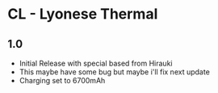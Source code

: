 # CL - Lyonese Thermal

## 1.0
- Initial Release with special based from Hirauki
- This maybe have some bug but maybe i'll fix next update
- Charging set to 6700mAh
